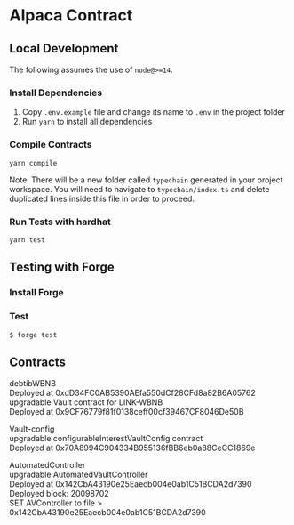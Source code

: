 # Alpaca Contract

## Local Development
The following assumes the use of `node@>=14`.  
### Install Dependencies
 1. Copy `.env.example` file and change its name to `.env` in the project folder
 2. Run `yarn` to install all dependencies
### Compile Contracts
`yarn compile`

Note: There will be a new folder called `typechain` generated in your project workspace. You will need to navigate to `typechain/index.ts` and delete duplicated lines inside this file in order to proceed.
### Run Tests with hardhat
`yarn test`

## Testing with Forge
### Install Forge

### Test
```
$ forge test
```

## Contracts

 debtibWBNB <br/>
 Deployed at 0xdD34FC0AB5390AEfa550dCf28CFd8a82B6A05762 <br/>
 upgradable Vault contract for LINK-WBNB <br/>
 Deployed at 0x9CF76779f81f0138ceff00cf39467CF8046De50B <br/>

Vault-config <br/>
upgradable configurableInterestVaultConfig contract <br/>
Deployed at 0x70A8994C904334B955136fBB6eb0a88CeCC1869e <br/>

AutomatedController <br/>
upgradable AutomatedVaultController <br/>
 Deployed at 0x142CbA43190e25Eaecb004e0ab1C51BCDA2d7390 <br/>
 Deployed block: 20098702 <br/>
 SET AVController to file > 0x142CbA43190e25Eaecb004e0ab1C51BCDA2d7390 <br/>


